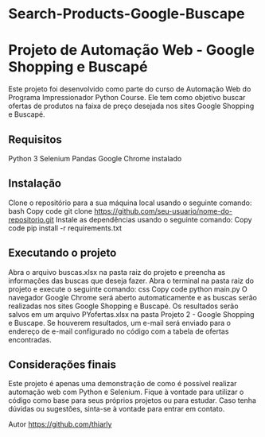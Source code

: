 # Search-Products-Google-Buscape

# Projeto de Automação Web - Google Shopping e Buscapé

Este projeto foi desenvolvido como parte do curso de Automação Web do Programa Impressionador Python Course. Ele tem como objetivo buscar ofertas de produtos na faixa de preço desejada nos sites Google Shopping e Buscapé.

## Requisitos

Python 3
Selenium
Pandas
Google Chrome instalado

## Instalação

Clone o repositório para a sua máquina local usando o seguinte comando:
bash
Copy code
git clone https://github.com/seu-usuario/nome-do-repositorio.git
Instale as dependências usando o seguinte comando:
Copy code
pip install -r requirements.txt

## Executando o projeto

Abra o arquivo buscas.xlsx na pasta raiz do projeto e preencha as informações das buscas que deseja fazer.
Abra o terminal na pasta raiz do projeto e execute o seguinte comando:
css
Copy code
python main.py
O navegador Google Chrome será aberto automaticamente e as buscas serão realizadas nos sites Google Shopping e Buscapé. Os resultados serão salvos em um arquivo PYofertas.xlsx na pasta Projeto 2 - Google Shopping e Buscape.
Se houverem resultados, um e-mail será enviado para o endereço de e-mail configurado no código com a tabela de ofertas encontradas.

## Considerações finais

Este projeto é apenas uma demonstração de como é possível realizar automação web com Python e Selenium. Fique à vontade para utilizar o código como base para seus próprios projetos ou para estudar. Caso tenha dúvidas ou sugestões, sinta-se à vontade para entrar em contato.

Autor
https://github.com/thiarly
